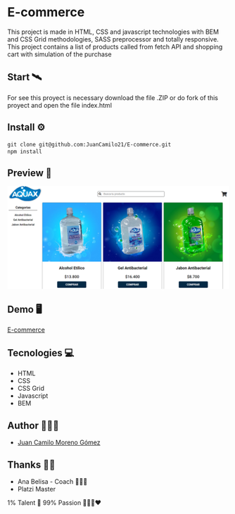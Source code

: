 # E-commerce

This project is made in HTML, CSS and javascript technologies with BEM and CSS Grid methodologies, SASS preprocessor and totally responsive. This project contains a list of products called from fetch API and shopping cart with simulation of the purchase

## Start 🛰

For see this proyect is necessary download the file .ZIP or do fork of this proyect and open the file index.html

## Install ⚙

    git clone git@github.com:JuanCamilo21/E-commerce.git
    npm install

## Preview 👀

![Desktop](src/img/Preview.png)

## Demo 🖥

[E-commerce](https://juancamilo21.github.io/E-commerce/)

## Tecnologies 💻

- HTML
- CSS
- CSS Grid
- Javascript
- BEM

## Author 🙋🏼‍♂️

- [Juan Camilo Moreno Gómez](https://github.com/JuanCamilo21)

## Thanks 👏🏽

- Ana Belisa - Coach 👩🏽‍🏫
- Platzi Master

1% Talent 🧠 99% Passion 👨🏼‍💻❤️
